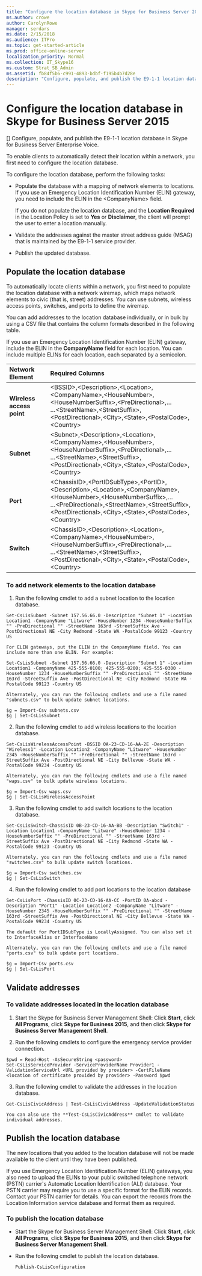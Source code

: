 ```yaml
---
title: "Configure the location database in Skype for Business Server 2015"
ms.author: crowe
author: CarolynRowe
manager: serdars
ms.date: 2/15/2018
ms.audience: ITPro
ms.topic: get-started-article
ms.prod: office-online-server
localization_priority: Normal
ms.collection: IT_Skype16
ms.custom: Strat_SB_Admin
ms.assetid: fb84f5b6-c991-4893-bdbf-f195b4b7d28e
description: "Configure, populate, and publish the E9-1-1 location database in Skype for Business Server Enterprise Voice."
---
```


# Configure the location database in Skype for Business Server 2015
[]
Configure, populate, and publish the E9-1-1 location database in Skype for Business Server Enterprise Voice. 
  
To enable clients to automatically detect their location within a network, you first need to configure the location database. 
  
To configure the location database, perform the following tasks:
  
- Populate the database with a mapping of network elements to locations. If you use an Emergency Location Identification Number (ELIN) gateway, you need to include the ELIN in the \<CompanyName\> field.
    
    If you do not populate the location database, and the **Location Required** in the Location Policy is set to **Yes** or **Disclaimer**, the client will prompt the user to enter a location manually.
    
- Validate the addresses against the master street address guide (MSAG) that is maintained by the E9-1-1 service provider.
    
- Publish the updated database.
    
## Populate the location database

To automatically locate clients within a network, you first need to populate the location database with a network wiremap, which maps network elements to civic (that is, street) addresses. You can use subnets, wireless access points, switches, and ports to define the wiremap.
  
You can add addresses to the location database individually, or in bulk by using a CSV file that contains the column formats described in the following table.
  
If you use an Emergency Location Identification Number (ELIN) gateway, include the ELIN in the **CompanyName** field for each location. You can include multiple ELINs for each location, each separated by a semicolon.
  
|**Network Element**|**Required Columns**|
|:-----|:-----|
|**Wireless access point** <br/> |\<BSSID\>,\<Description\>,\<Location\>,\<CompanyName\>,\<HouseNumber\>,\<HouseNumberSuffix\>,\<PreDirectional\>,…  <br/> …\<StreetName\>,\<StreetSuffix\>,\<PostDirectional\>,\<City\>,\<State\>,\<PostalCode\>,\<Country\>  <br/> |
|**Subnet** <br/> |\<Subnet\>,\<Description\>,\<Location\>,\<CompanyName\>,\<HouseNumber\>,\<HouseNumberSuffix\>,\<PreDirectional\>,…  <br/> …\<StreetName\>,\<StreetSuffix\>,\<PostDirectional\>,\<City\>,\<State\>,\<PostalCode\>,\<Country\>  <br/> |
|**Port** <br/> |\<ChassisID\>,\<PortIDSubType\>,\<PortID\>,\<Description\>,\<Location\>,\<CompanyName\>,\<HouseNumber\>,\<HouseNumberSuffix\>,…  <br/> …\<PreDirectional\>,\<StreetName\>,\<StreetSuffix\>,\<PostDirectional\>,\<City\>,\<State\>,\<PostalCode\>,\<Country\>  <br/> |
|**Switch** <br/> |\<ChassisID\>,\<Description\>,\<Location\>,\<CompanyName\>,\<HouseNumber\>,\<HouseNumberSuffix\>,\<PreDirectional\>,…  <br/> …\<StreetName\>,\<StreetSuffix\>,\<PostDirectional\>,\<City\>,\<State\>,\<PostalCode\>,\<Country\>  <br/> |
   
### To add network elements to the location database

1. Run the following cmdlet to add a subnet location to the location database.
    
  ```
  Set-CsLisSubnet -Subnet 157.56.66.0 -Description "Subnet 1" -Location Location1 -CompanyName "Litware" -HouseNumber 1234 -HouseNumberSuffix "" -PreDirectional "" -StreetName 163rd -StreetSuffix Ave -PostDirectional NE -City Redmond -State WA -PostalCode 99123 -Country US
  ```

    For ELIN gateways, put the ELIN in the CompanyName field. You can include more than one ELIN. For example:
    
  ```
  Set-CsLisSubnet -Subnet 157.56.66.0 -Description "Subnet 1" -Location Location1 -CompanyName 425-555-0100; 425-555-0200; 425-555-0300 -HouseNumber 1234 -HouseNumberSuffix "" -PreDirectional "" -StreetName 163rd -StreetSuffix Ave -PostDirectional NE -City Redmond -State WA -PostalCode 99123 -Country US
  ```

    Alternately, you can run the following cmdlets and use a file named "subnets.csv" to bulk update subnet locations.
    
  ```
  $g = Import-Csv subnets.csv
$g | Set-CsLisSubnet

  ```

2. Run the following cmdlet to add wireless locations to the location database.
    
  ```
  Set-CsLisWirelessAccessPoint -BSSID 0A-23-CD-16-AA-2E -Description "Wireless1" -Location Location2 -CompanyName "Litware" -HouseNumber 2345 -HouseNumberSuffix "" -PreDirectional "" -StreetName 163rd -StreetSuffix Ave -PostDirectional NE -City Bellevue -State WA -PostalCode 99234 -Country US
  ```

    Alternately, you can run the following cmdlets and use a file named "waps.csv" to bulk update wireless locations.
    
  ```
  $g = Import-Csv waps.csv
$g | Set-CsLisWirelessAccessPoint
  ```

3. Run the following cmdlet to add switch locations to the location database.
    
  ```
  Set-CsLisSwitch-ChassisID 0B-23-CD-16-AA-BB -Description "Switch1" -Location Location1 -CompanyName "Litware" -HouseNumber 1234 -HouseNumberSuffix "" -PreDirectional "" -StreetName 163rd -StreetSuffix Ave -PostDirectional NE -City Redmond -State WA -PostalCode 99123 -Country US
  ```

    Alternately, you can run the following cmdlets and use a file named "switches.csv" to bulk update switch locations.
    
  ```
  $g = Import-Csv switches.csv
$g | Set-CsLisSwitch
  ```

4. Run the following cmdlet to add port locations to the location database
    
  ```
  Set-CsLisPort -ChassisID 0C-23-CD-16-AA-CC -PortID 0A-abcd -Description "Port1" -Location Location2 -CompanyName "Litware" -HouseNumber 2345 -HouseNumberSuffix "" -PreDirectional "" -StreetName 163rd -StreetSuffix Ave -PostDirectional NE -City Bellevue -State WA -PostalCode 99234 -Country US
  ```

    The default for PortIDSubType is LocallyAssigned. You can also set it to InterfaceAlias or InterfaceName
    
    Alternately, you can run the following cmdlets and use a file named "ports.csv" to bulk update port locations.
    
  ```
  $g = Import-Csv ports.csv
$g | Set-CsLisPort
  ```

## Validate addresses

### To validate addresses located in the location database

1.  Start the Skype for Business Server Management Shell: Click **Start**, click **All Programs**, click **Skype for Business 2015**, and then click **Skype for Business Server Management Shell**.
    
2. Run the following cmdlets to configure the emergency service provider connection.
    
  ```
  $pwd = Read-Host -AsSecureString <password>
Set-CsLisServiceProvider -ServiceProviderName Provider1 -ValidationServiceUrl <URL provided by provider> -CertFileName <location of certificate provided by provider> -Password $pwd

  ```

3. Run the following cmdlet to validate the addresses in the location database.
    
  ```
  Get-CsLisCivicAddress | Test-CsLisCivicAddress -UpdateValidationStatus
  ```

    You can also use the **Test-CsLisCivicAddress** cmdlet to validate individual addresses.
    
## Publish the location database

The new locations that you added to the location database will not be made available to the client until they have been published.
  
If you use Emergency Location Identification Number (ELIN) gateways, you also need to upload the ELINs to your public switched telephone network (PSTN) carrier's Automatic Location Identification (ALI) database. Your PSTN carrier may require you to use a specific format for the ELIN records. Contact your PSTN carrier for details. You can export the records from the Location Information service database and format them as required.
  
### To publish the location database

-  Start the Skype for Business Server Management Shell: Click **Start**, click **All Programs**, click **Skype for Business 2015**, and then click **Skype for Business Server Management Shell**.
    
- Run the following cmdlet to publish the location database.
    
  ```
  Publish-CsLisConfiguration

  ```


